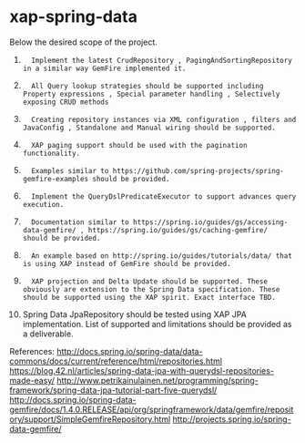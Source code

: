 xap-spring-data
===============
Below the desired scope of the project. 

1.       Implement the latest CrudRepository , PagingAndSortingRepository in a similar way GemFire implemented it.
2.       All Query lookup strategies should be supported including Property expressions , Special parameter handling , Selectively exposing CRUD methods
3.       Creating repository instances via XML configuration , filters and JavaConfig , Standalone and Manual wiring should be supported.
4.       XAP paging support should be used with the pagination functionality.
5.       Examples similar to https://github.com/spring-projects/spring-gemfire-examples should be provided.
6.       Implement the QueryDslPredicateExecutor to support advances query execution.
7.       Documentation similar to https://spring.io/guides/gs/accessing-data-gemfire/ , https://spring.io/guides/gs/caching-gemfire/  should be provided. 
8.       An example based on http://spring.io/guides/tutorials/data/ that is using XAP instead of GemFire should be provided.
9.       XAP projection and Delta Update should be supported. These obviously are extension to the Spring Data specification. These should be supported using the XAP spirit. Exact interface TBD.
10.    Spring Data JpaRepository should be tested using XAP JPA implementation. List of supported and limitations should be provided as a deliverable.
 
References:
http://docs.spring.io/spring-data/data-commons/docs/current/reference/html/repositories.html
https://blog.42.nl/articles/spring-data-jpa-with-querydsl-repositories-made-easy/
http://www.petrikainulainen.net/programming/spring-framework/spring-data-jpa-tutorial-part-five-querydsl/  
http://docs.spring.io/spring-data-gemfire/docs/1.4.0.RELEASE/api/org/springframework/data/gemfire/repository/support/SimpleGemfireRepository.html
http://projects.spring.io/spring-data-gemfire/
